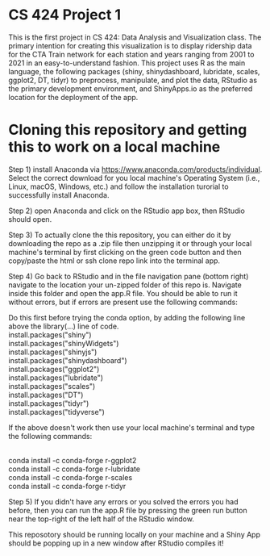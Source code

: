 # CS 424 Project 1

This is the first project in CS 424: Data Analysis and Visualization class. The primary intention for creating this visualization is to display ridership data for the CTA Train network for each station and years ranging from 2001 to 2021 in an easy-to-understand fashion. This project uses R as the main language, the following packages (shiny, shinydashboard, lubridate, scales, ggplot2, DT, tidyr) to preprocess, manipulate, and plot the data, RStudio as the primary development environment, and ShinyApps.io as the preferred location for the deployment of the app.

# Cloning this repository and getting this to work on a local machine
Step 1) install Anaconda via https://www.anaconda.com/products/individual. Select the correct download for you local machine's Operating System (i.e., Linux, macOS, Windows, etc.) and follow the installation turorial to successfully install Anaconda.

Step 2) open Anaconda and click on the RStudio app box, then RStudio should open.

Step 3) To actually clone the this repository, you can either do it by downloading the repo as a .zip file then unzipping it or through your local machine's terminal by first clicking on the green code button and then copy/paste the html or ssh clone repo link into the terminal app. 

Step 4) Go back to RStudio and in the file navigation pane (bottom right) navigate to the location your un-zipped folder of this repo is. Navigate inside this folder and open the app.R file. You should be able to run it without errors, but if errors are present use the following commands:

Do this first before trying the conda option, by adding the following line above the library(...) line of code.
<br>install.packages("shiny")
<br>install.packages("shinyWidgets")
<br>install.packages("shinyjs")
<br>install.packages("shinydashboard")
<br>install.packages("ggplot2")
<br>install.packages("lubridate")
<br>install.packages("scales")
<br>install.packages("DT")
<br>install.packages("tidyr")
<br>install.packages("tidyverse")

If the above doesn't work then use your local machine's terminal and type the following commands:

<br>conda install -c conda-forge r-ggplot2
<br>conda install -c conda-forge r-lubridate
<br>conda install -c conda-forge r-scales
<br>conda install -c conda-forge r-tidyr

Step 5) If you didn't have any errors or you solved the errors you had before, then you can run the app.R file by pressing the green run button near the top-right of the left half of the RStudio window.

This reposotory should be running locally on your machine and a Shiny App should be popping up in a new window after RStudio compiles it!
